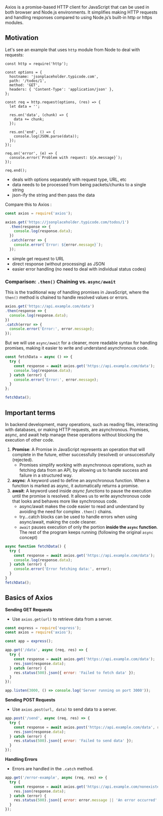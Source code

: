Axios is a promise-based HTTP client for JavaScript that can be used in both browser and Node.js environments. It simplifies making HTTP requests and handling responses compared to using Node.js’s built-in http or https modules.

## Motivation
Let's see an example that uses `http` module from Node to deal with requests:

```node
const http = require('http');

const options = {
  hostname: 'jsonplaceholder.typicode.com',
  path: '/todos/1',
  method: 'GET',
  headers: { 'Content-Type': 'application/json' },
};

const req = http.request(options, (res) => {
  let data = '';

  res.on('data', (chunk) => {
    data += chunk;
  });

  res.on('end', () => {
    console.log(JSON.parse(data));
  });
});

req.on('error', (e) => {
  console.error(`Problem with request: ${e.message}`);
});

req.end();
```

- deals with options separately with request type, URL, etc
- data needs to be processed from being packets/chunks to a single string
- json-ify the string and then pass the data

Compare this to Axios :

```js
const axios = require('axios');

axios.get('https://jsonplaceholder.typicode.com/todos/1')
  .then(response => {
    console.log(response.data);
  })
  .catch(error => {
    console.error(`Error: ${error.message}`);
  });
```

- simple get request to URL
- direct response (without processing) as JSON
- easier error handling (no need to deal with individual status codes)

### Comparison: `.then()` Chaining vs. `async/await`

This is the traditional way of handling promises in JavaScript, where the `then()` method is chained to handle resolved values or errors.
```javascript
axios.get('https://api.example.com/data')
.then(response => {
  console.log(response.data);
})
.catch(error => {
  console.error('Error:', error.message);
});
```

But we will use `async/await` for a cleaner, more readable syntax for handling promises, making it easier to write and understand asynchronous code.

```js
const fetchData = async () => {
  try {
    const response = await axios.get('https://api.example.com/data');
    console.log(response.data);
  } catch (error) {
    console.error('Error:', error.message);
  }
};

fetchData();
```

## Important terms

In backend development, many operations, such as reading files, interacting with databases, or making HTTP requests, are asynchronous. Promises, async, and await help manage these operations without blocking the execution of other code.

1. **Promise**: A Promise in JavaScript represents an operation that will complete in the future, either successfully (resolved) or unsuccessfully (rejected).
	- Promises simplify working with asynchronous operations, such as fetching data from an API, by allowing us to handle success and failure in a structured way.
2. **async**: A keyword used to define an asynchronous function. When a function is marked as async, it automatically returns a promise.
3. **await**: A keyword used inside *async functions* to pause the execution until the promise is resolved. It allows us to write asynchronous code that looks and behaves more like synchronous code.
	- async/await makes the code easier to read and understand by avoiding the need for complex `.then()` chains.
	- try...catch blocks can be used to handle errors when using async/await, making the code cleaner.
	- `await` pauses execution of only the portion **inside the `async` function**. The rest of the program keeps running (following the original `async` concept)

```javascript
async function fetchData() {
  try {
	const response = await axios.get('https://api.example.com/data');
	console.log(response.data);
  } catch (error) {
	console.error('Error fetching data:', error);
  }
}
fetchData();
```


## Basics of Axios

**Sending GET Requests**
  - Use `axios.get(url)` to retrieve data from a server.
```javascript
const express = require('express');
const axios = require('axios');

const app = express();

app.get('/data', async (req, res) => {
  try {
    const response = await axios.get('https://api.example.com/data');
    res.json(response.data);
  } catch (error) {
    res.status(500).json({ error: 'Failed to fetch data' });
  }
});

app.listen(3000, () => console.log('Server running on port 3000'));
```

 **Sending POST Requests**
  - Use `axios.post(url, data)` to send data to a server.
```javascript
app.post('/send', async (req, res) => {
  try {
    const response = await axios.post('https://api.example.com/data', req.body);
    res.json(response.data);
  } catch (error) {
    res.status(500).json({ error: 'Failed to send data' });
  }
});
```

**Handling Errors**
  - Errors are handled in the `.catch` method.
```javascript
app.get('/error-example', async (req, res) => {
  try {
    const response = await axios.get('https://api.example.com/nonexistent');
    res.json(response.data);
  } catch (error) {
    res.status(500).json({ error: error.message || 'An error occurred' });
  }
});
```


